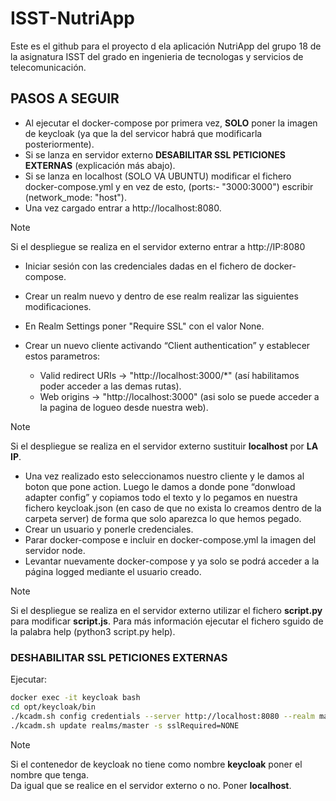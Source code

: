 # ISST-NutriApp
Este es el github para el proyecto d ela aplicación NutriApp del grupo 18 de la asignatura ISST del grado en ingenieria de tecnologas y servicios de telecomunicación.


## PASOS A SEGUIR

- Al ejecutar el docker-compose por primera vez, **SOLO** poner la imagen de keycloak (ya que la del servicor habrá que modificarla posteriormente).
- Si se lanza en servidor externo **DESABILITAR SSL PETICIONES EXTERNAS** (explicación más abajo).
- Si se lanza en localhost (SOLO VA UBUNTU) modificar el fichero docker-compose.yml y en vez de esto, (ports:- "3000:3000") escribir (network_mode: "host").
- Una vez cargado entrar a http://localhost:8080.

> [!NOTE]
> Si el despliegue se realiza en el servidor externo entrar a http://IP:8080

- Iniciar sesión con las credenciales dadas en el fichero de docker-compose.
- Crear un realm nuevo y dentro de ese realm realizar las siguientes modificaciones.
- En Realm Settings poner "Require SSL" con el valor None.

- Crear un nuevo cliente activando “Client authentication” y establecer estos parametros:
    - Valid redirect URIs -> "http://localhost:3000/*" (así habilitamos poder acceder a las demas rutas).<br>
    - Web origins -> "http://localhost:3000" (asi solo se puede acceder a la pagina de logueo desde nuestra web).<br>

> [!NOTE]
> Si el despliegue se realiza en el servidor externo sustituir **localhost** por **LA IP**.

- Una vez realizado esto seleccionamos nuestro cliente y le damos al boton que pone action. Luego le damos a donde pone “donwload adapter config” y copiamos todo el texto y lo pegamos en nuestra fichero keycloak.json (en caso de que no exista lo creamos dentro de la carpeta server) de forma que solo aparezca lo que hemos pegado.
- Crear un usuario y ponerle credenciales.
- Parar docker-compose e incluir en docker-compose.yml la imagen del servidor node.
- Levantar nuevamente docker-compose y ya solo se podrá acceder a la página logged mediante el usuario creado.

> [!NOTE]
> Si el despliegue se realiza en el servidor externo utilizar el fichero **script.py** para modificar **script.js**.
> Para más información ejecutar el fichero sguido de la palabra help (python3 script.py help).

### DESHABILITAR SSL PETICIONES EXTERNAS
Ejecutar:

```bash
docker exec -it keycloak bash
cd opt/keycloak/bin
./kcadm.sh config credentials --server http://localhost:8080 --realm master --user admin
./kcadm.sh update realms/master -s sslRequired=NONE
```
> [!NOTE]
> Si el contenedor de keycloak no tiene como nombre **keycloak** poner el nombre que tenga.<br>
> Da igual que se realice en el servidor externo o no. Poner **localhost**.


